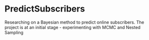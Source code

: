 # PredictSubscribers
Researching on a Bayesian method to predict online subscribers. The project is at an initial stage - experimenting with MCMC and Nested Sampling
